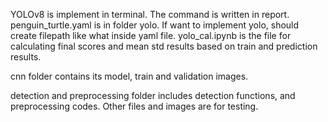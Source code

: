 YOLOv8 is implement in terminal. The command is written in report. 
penguin_turtle.yaml is in folder yolo. If want to implement yolo, should create filepath like what inside yaml file.
yolo_cal.ipynb is the file for calculating final scores and mean std results based on train and prediction results.

cnn folder contains its model, train and validation images.

detection and preprocessing folder includes detection functions, and preprocessing codes. Other files and images are for testing.

